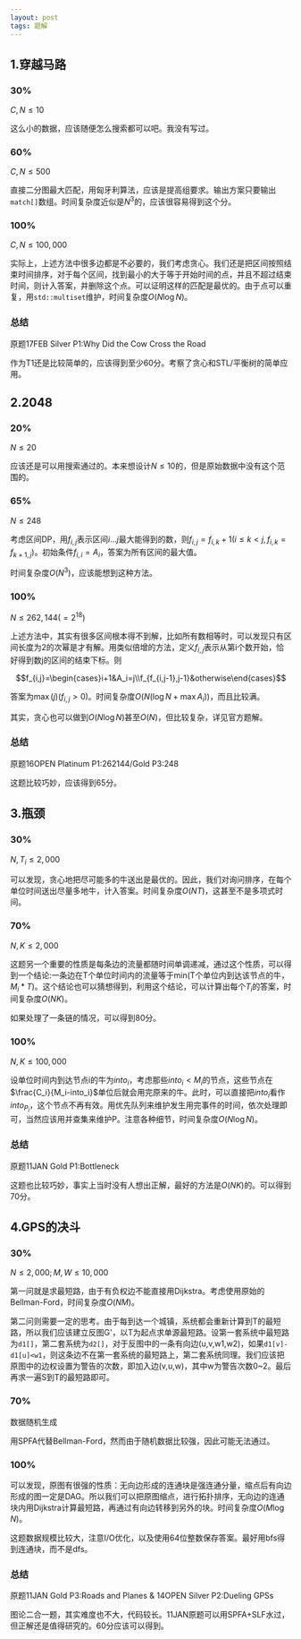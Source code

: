 ```yaml
---
layout: post
tags: 题解
---
```


## 1.穿越马路

### 30%

$C,N\le10$

这么小的数据，应该随便怎么搜索都可以吧。我没有写过。

### 60%

$C,N\le500$

直接二分图最大匹配，用匈牙利算法，应该是提高组要求。输出方案只要输出`match[]`数组。时间复杂度近似是$N^3$的，应该很容易得到这个分。

### 100%

$C,N\le100,000$

实际上，上述方法中很多边都是不必要的，我们考虑贪心。我们还是把区间按照结束时间排序，对于每个区间，找到最小的大于等于开始时间的点，并且不超过结束时间，则计入答案，并删除这个点。可以证明这样的匹配是最优的。由于点可以重复，用`std::multiset`维护，时间复杂度$O(N\log N)$。

### 总结

原题17FEB Silver P1:Why Did the Cow Cross the Road

作为T1还是比较简单的，应该得到至少60分。考察了贪心和STL/平衡树的简单应用。

## 2.2048

### 20%

$N\le20$

应该还是可以用搜索通过的。本来想设计$N\le10$的，但是原始数据中没有这个范围的。

### 65%

$N\le248$

考虑区间DP，用$f_{i,j}$表示区间$i\ldots j$最大能得到的数，则$f_{i,j}=f_{i,k}+1(i\le k<j,f_{i,k}=f_{k+1,j})$。初始条件$f_{i,i}=A_i$，答案为所有区间的最大值。

时间复杂度$O(N^3)$，应该能想到这种方法。

### 100%

$N\le262,144(=2^{18})$

上述方法中，其实有很多区间根本得不到解，比如所有数相等时，可以发现只有区间长度为2的次幂是才有解。用类似倍增的方法，定义$f_{i,j}$表示从第i个数开始，恰好得到数j的区间的结束下标。则

$$f_{i,j}=\begin{cases}i+1&A_i=j\\f_{f_{i,j-1},j-1}&otherwise\end{cases}$$

答案为$\max(j)(f_{i,j}>0)$。时间复杂度$O(N(\log N+\max A_i))$，而且比较满。

其实，贪心也可以做到$O(N\log N)$甚至$O(N)$，但比较复杂，详见官方题解。

### 总结

原题16OPEN Platinum P1:262144/Gold P3:248

这题比较巧妙，应该得到65分。

## 3.瓶颈

### 30%

$N,T_i\le2,000$

可以发现，贪心地把尽可能多的牛送出是最优的。因此，我们对询问排序，在每个单位时间送出尽量多地牛，计入答案。时间复杂度$O(NT)$，这甚至不是多项式时间。

### 70%

$N,K\le2,000$

这题另一个重要的性质是每条边的流量都随时间单调递减，通过这个性质，可以得到一个结论:一条边在T个单位时间内的流量等于min(T个单位内到达该节点的牛，$M_i*T$)。这个结论也可以猜想得到，利用这个结论，可以计算出每个$T_i$的答案，时间复杂度$O(NK)$。

如果处理了一条链的情况，可以得到80分。

### 100%

$N,K\le100,000$

设单位时间内到达节点i的牛为$into_i$，考虑那些$into_i<M_i$的节点，这些节点在$\frac{C_i}{M_i-into_i}$单位后就会用完原来的牛。此时，可以直接把$into_i$看作$into_{P_i}$，这个节点不再有效。用优先队列来维护发生用完事件的时间，依次处理即可，当然应该用并查集来维护P。注意各种细节，时间复杂度$O(N\log N)$。

### 总结

原题11JAN Gold P1:Bottleneck

这题也比较巧妙，事实上当时没有人想出正解，最好的方法是$O(NK)$的。可以得到70分。

## 4.GPS的决斗

### 30%

$N\le2,000;M,W\le10,000$

第一问就是求最短路，由于有负权边不能直接用Dijkstra。考虑使用原始的Bellman-Ford，时间复杂度$O(NM)$。

第二问则需要一定的思考。由于每到达一个城镇，系统都会重新计算到T的最短路，所以我们应该建立反图G'，以T为起点求单源最短路。设第一套系统中最短路为`d1[]`，第二套系统为`d2[]`，对于反图中的一条有向边(u,v,w1,w2)，如果`d1[v]-d1[u]<w1`，则这条边不在第一套系统的最短路上，第二套系统同理。我们应该把原图中的边权设置为警告的次数，即加入边(v,u,w)，其中w为警告次数0~2。最后再求一遍S到T的最短路即可。

### 70%

数据随机生成

用SPFA代替Bellman-Ford，然而由于随机数据比较强，因此可能无法通过。

### 100%

可以发现，原图有很强的性质：无向边形成的连通块是强连通分量，缩点后有向边形成的图一定是DAG。所以我们可以把原图缩点，进行拓扑排序，无向边的连通块内用Dijkstra计算最短路，再通过有向边转移到另外的块。时间复杂度$O(M\log N)$。

这题数据规模比较大，注意I/O优化，以及使用64位整数保存答案。最好用bfs得到连通块，而不是dfs。

### 总结

原题11JAN Gold P3:Roads and Planes & 14OPEN Silver P2:Dueling GPSs

图论二合一题，其实难度也不大，代码较长。11JAN原题可以用SPFA+SLF水过，但正解还是值得研究的。60分应该可以得到。

